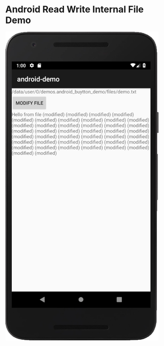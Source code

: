Android Read Write Internal File Demo
=====================================

![demo](./images/demo.jpeg)